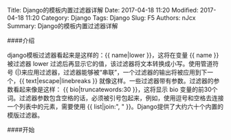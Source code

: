 Title: Django的模板内置过滤器详解
Date: 2017-04-18 11:20
Modified: 2017-04-18 11:20
Category: Django
Tags: Django
Slug: F5
Authors: nJcx
Summary: Django的模板内置过滤器详解

####介绍

django模板过滤器看起来是这样的：{{ name|lower }}，这将在变量 {{ name }} 被过滤器 lower 过滤后再显示它的值，该过滤器将文本转换成小写。使用管道符号 (|)来应用过滤器，过滤器能够被“串联”，一个过滤器的输出将被应用到下一个，{{ text|escape|linebreaks }} 就像这样。一些过滤器带有参数。过滤器的参数看起来像是这样： {{ bio|truncatewords:30 }}，这将显示 bio 变量的前30个词。过滤器参数包含空格的话，必须被引号包起来，例如，使用逗号和空格去连接一个列表中的元素，需要使用 {{ list|join:", " }}。Django提供了大约六十个内置的模版过滤器。

####开始